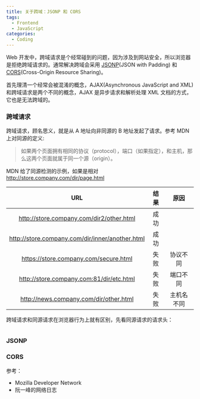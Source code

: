 ```yaml
---
title: 关于跨域：JSONP 和 CORS
tags:
  - Frontend
  - JavaScript
categories:
  - Coding
---
```


Web 开发中，跨域请求是个经常碰到的问题，因为涉及到网站安全，所以浏览器是拒绝跨域请求的。通常解决跨域会采用 [JSONP](https://en.wikipedia.org/wiki/JSONP)(JSON with Padding) 和 [CORS](https://developer.mozilla.org/en-US/docs/Web/HTTP/Access_control_CORS)(Cross-Origin Resource Sharing)。

<!-- more -->

首先理清一个经常会被混淆的概念，AJAX(Asynchronous JavaScript and XML) 和跨域请求是两个不同的概念，AJAX 是异步请求和解析处理 XML 文档的方式，它也是无法跨域的。

### 跨域请求

跨域请求，顾名思义，就是从 A 地址向非同源的 B 地址发起了请求。参考 MDN 上对同源的定义:

> 如果两个页面拥有相同的协议（protocol），端口（如果指定），和主机，那么这两个页面就属于同一个源（origin）。

MDN 给了同源检测的示例，如果是相对 http://store.company.com/dir/page.html

| URL | 结果 | 原因 |
|:--:|:--:|:--:|
| http://store.company.com/dir2/other.html | 成功 | |
| http://store.company.com/dir/inner/another.html | 成功 | |	 
| https://store.company.com/secure.html | 失败 | 协议不同 |
| http://store.company.com:81/dir/etc.html | 失败 | 端口不同 |
| http://news.company.com/dir/other.html | 失败 | 主机名不同 |

跨域请求和同源请求在浏览器行为上就有区别，先看同源请求的请求头：

```

```

### JSONP

### CORS

参考：
  - Mozilla Developer Network
  - 阮一峰的网络日志
